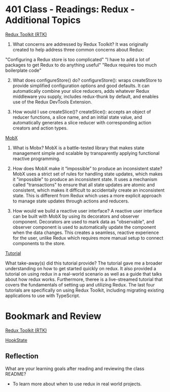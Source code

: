 # 401 Class - Readings: Redux - Additional Topics

[Redux Toolkit (RTK)](https://redux-toolkit.js.org/introduction/getting-started)

1. What concerns are addressed by Redux Toolkit?
It was originally created to help address three common concerns about Redux:

"Configuring a Redux store is too complicated"
"I have to add a lot of packages to get Redux to do anything useful"
"Redux requires too much boilerplate code"

2. What does configureStore() do?
configureStore(): wraps createStore to provide simplified configuration options and good defaults. It can automatically combine your slice reducers, adds whatever Redux middleware you supply, includes redux-thunk by default, and enables use of the Redux DevTools Extension.

3. How would I use createSlice()?
createSlice(): accepts an object of reducer functions, a slice name, and an initial state value, and automatically generates a slice reducer with corresponding action creators and action types.

[MobX](https://mobx.js.org/getting-started.html)

1. What is Mobx?
MobX is a battle-tested library that makes state management simple and scalable by transparently applying functional reactive programming.

2. How does MobX make it “impossible” to produce an inconsistent state?
MobX uses a strict set of rules for handling state updates, which makes it "impossible" to produce an inconsistent state. It uses a mechanism called "transactions" to ensure that all state updates are atomic and consistent, which makes it difficult to accidentally create an inconsistent state. This is different from Redux which uses a more explicit approach to manage state updates through actions and reducers.

3. How would we build a reactive user interface?
A reactive user interface can be built with MobX by using its decorators and observer component. Decorators are used to mark data as "observable", and observer component is used to automatically update the component when the data changes. This creates a seamless, reactive experience for the user, unlike Redux which requires more manual setup to connect components to the store.

[Tutorial](https://redux-toolkit.js.org/tutorials/overview)

What take-away(s) did this tutorial provide?
The tutorial gave me a broader understanding on how to get started quickly on redux. It also provided a tutorial on using redux in a real-world scenario as well as a guide that talks about how redux works. Furthermore, theree is a live-streamed tutorial that covers the fundamentals of setting up and utilizing Redux. The last four tutorials are specifically on using Redux Toolkit, including migrating existing applications to use with TypeScript.

# Bookmark and Review
[Redux Toolkit (RTK)](https://redux-toolkit.js.org/)

[HookState](https://hookstate.js.org/)

## Reflection
What are your learning goals after reading and reviewing the class README?
- To learn more about when to use redux in real world projects.
